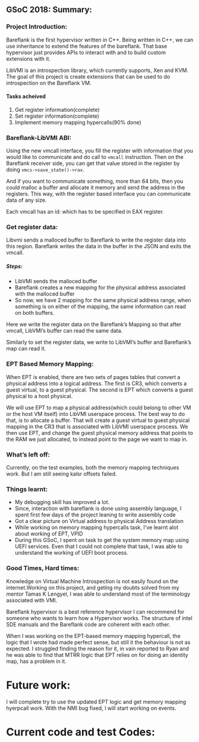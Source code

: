 ## GSoC 2018: Summary: 

### Project Introduction:

Bareflank is the first hypervisor written in C++. Being written in C++, we can use inheritance to extend the features of the bareflank. That base hypervisor just provides APIs to interact with and to build custom extensions with it. 

LibVMI is an introspection library, which currently supports, Xen and KVM. The goal of this project is create extensions that can be used to do introspection on the Bareflank VM.

#### Tasks acheived
1. Get register information(complete)
2. Set register information(complete)
3. Implement memory mapping hypercalls(90% done)

### Bareflank-LibVMI ABI: 

Using the new vmcall interface, you fill the register with information that you would like to communicate and do call to `vmcall` instruction. Then on the Bareflank receiver side, you
can get that value stored in the register by doing `vmcs->save_state()->rax`.

And if you want to communicate something, more than 64 bits, then you could malloc a buffer and allocate it memory and send the address in the registers. This way, with the register based interface you can communicate data of any size.

Each vmcall has an id: which has to be specified in EAX register. 

### Get register data:

Libvmi sends a malloced buffer to Bareflank to write the register data into this region. Bareflank writes the data in the buffer in the JSON and exits the vmcall. 

##### Steps:
* LibVMI sends the malloced buffer
* Bareflank creates a new mapping for the physical address associated with the malloced buffer
* So now, we have 2 mapping for the same physical address range, when something is on either of the mapping, the same information can read on both buffers. 

Here we write the register data on the Bareflank’s Mapping so that after vmcall, LibVMI’s buffer can read the same data.

Similarly to set the register data, we write to LibVMI’s buffer and Bareflank’s map can read it. 	 

### EPT Based Memory Mapping: 

When EPT is enabled, there are two sets of pages tables that convert a physical address into a logical address. The first is CR3, which converts a guest virtual, to a guest physical. The second is EPT which converts a guest physical to a host physical. 

We will use EPT to map a physical address(which could belong to other VM or the host VM itself) into LibVMI userspace process. The best way to do that, is to allocate a buffer. That will create a guest virtual to guest physical mapping in the CR3 that is associated with LibVMI userspace process. We then use EPT, and change the guest physical memory address that points to the RAM we just allocated, to instead point to the page we want to map in. 


### What’s left off:

Currently, on the test examples, both the memory mapping techniques work. But I am still seeing kalsr offsets failed. 


### Things learnt: 
* My debugging skill has improved a lot. 
* Since, interaction with bareflank is done using assembly language, I spent first few days of the project leaning to write assembly code
* Got a clear picture on Virtual address to physical Address translation
* While working on memory mapping hypercalls task, I've learnt alot about working of EPT, VPID
* During this GSoC, I spent on task to get the system memory map using UEFI services. Even that I could not complete that task, I was able to understand the working of UEFI boot process. 

### Good Times, Hard times:

Knowledge on Virtual Machine Introspection is not easily found on the internet.Working on this project, and geting my doubts solved from my mentor Tamas K Lengyel, I was able to understand most of the terminology associated with VMI. 

Bareflank hypervisor is a best reference hypervisor I can recommend for someone who wants to learn how a Hypervisor works. The structure of intel SDE manuals and the Bareflank code are coherent with each other.

When I was working on the EPT-based memory mapping hypercall, the logic that I wrote had made perfect sense, but still it the behaviour is not as expected. I struggled finding the reason for it, in vain reported to Ryan and he was able to find that MTRR logic that EPT relies on for doing an identity map, has a problem in it. 

# Future work:

I will complete try to use the updated EPT logic and get memory mapping hyerpcall work. 
With the NMI bug fixed, I will start working on events. 


# Current code and test Codes: 


